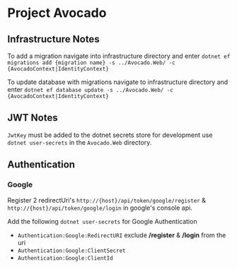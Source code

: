# Project Avocado

## Infrastructure Notes
To add a migration navigate into infrastructure directory and enter `dotnet ef migrations add {migration name} -s ../Avocado.Web/ -c {AvocadoContext|IdentityContext}`

To update database with migrations navigate to infrastructure directory and enter `dotnet ef database update -s ../Avocado.Web/ -c {AvocadoContext|IdentityContext}`

## JWT Notes
`JwtKey` must be added to the dotnet secrets store for development use `dotnet user-secrets` in the `Avocado.Web` directory.

## Authentication
### Google
Register 2 redirectUri's `http://{host}/api/token/google/register` & `http://{host}/api/token/google/login` in google's console api.

Add the following `dotnet user-secrets` for Google Authentication 
 - `Authentication:Google:RedirectURI` exclude **/register** & **/login** from the uri
 - `Authentication:Google:ClientSecret`
 - `Authentication:Google:ClientId`